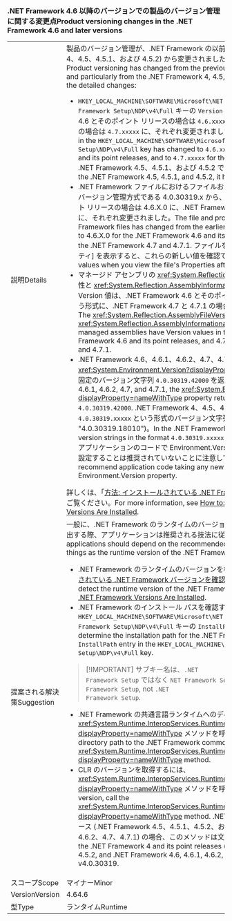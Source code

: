 ### <a name="product-versioning-changes-in-the-net-framework-46-and-later-versions"></a><span data-ttu-id="c54eb-101">.NET Framework 4.6 以降のバージョンでの製品のバージョン管理に関する変更点</span><span class="sxs-lookup"><span data-stu-id="c54eb-101">Product versioning changes in the .NET Framework 4.6 and later versions</span></span>

|   |   |
|---|---|
|<span data-ttu-id="c54eb-102">説明</span><span class="sxs-lookup"><span data-stu-id="c54eb-102">Details</span></span>|<span data-ttu-id="c54eb-103">製品のバージョン管理が、.NET Framework の以前のリリース (特に .NET Framework 4、4.5、4.5.1、および 4.5.2) から変更されました。変更の詳細は次のとおりです。</span><span class="sxs-lookup"><span data-stu-id="c54eb-103">Product versioning has changed from the previous releases of the .NET Framework, and particularly from the .NET Framework 4, 4.5, 4.5.1, and 4.5.2.The following are the detailed changes:</span></span><ul><li><span data-ttu-id="c54eb-104"><code>HKEY_LOCAL_MACHINE\SOFTWARE\Microsoft\NET Framework Setup\NDP\v4\Full</code> キーの <code>Version</code> エントリの値が、.NET Framework 4.6 とそのポイント リリースの場合は <code>4.6.xxxxx</code> に、.NET Framework 4.7 と 4.7.1 の場合は <code>4.7.xxxxx</code> に、それぞれ変更されました。</span><span class="sxs-lookup"><span data-stu-id="c54eb-104">The value of the <code>Version</code> entry in the <code>HKEY_LOCAL_MACHINE\SOFTWARE\Microsoft\NET Framework Setup\NDP\v4\Full</code> key has changed to <code>4.6.xxxxx</code> for the .NET Framework 4.6 and its point releases, and to <code>4.7.xxxxx</code> for the .NET Framework 4.7 and 4.7.1.</span></span> <span data-ttu-id="c54eb-105">.NET Framework 4.5、4.5.1、および 4.5.2 では、<code>4.5.xxxxx</code> という形式でした。</span><span class="sxs-lookup"><span data-stu-id="c54eb-105">In the .NET Framework 4.5, 4.5.1, and 4.5.2, it had the format <code>4.5.xxxxx</code>.</span></span></li><li><span data-ttu-id="c54eb-106">.NET Framework ファイルにおけるファイルおよび製品のバージョン管理は、以前のバージョン管理方式である 4.0.30319.x から、.NET Framework 4.6 とそのポイント リリースの場合は 4.6.X.0 に、.NET Framework 4.7 と 4.7.1 の場合は 4.7.X.0 に、それぞれ変更されました。</span><span class="sxs-lookup"><span data-stu-id="c54eb-106">The file and product versioning for .NET Framework files has changed from the earlier versioning scheme of 4.0.30319.x to 4.6.X.0 for the .NET Framework 4.6 and its point releases, and to 4.7.X.0 for the .NET Framework 4.7 and 4.7.1.</span></span> <span data-ttu-id="c54eb-107">ファイルを右クリックしてファイルの [プロパティ] を表示すると、これらの新しい値を確認できます。</span><span class="sxs-lookup"><span data-stu-id="c54eb-107">You can see these new values when you view the file's Properties after right-clicking on a file.</span></span></li><li><span data-ttu-id="c54eb-108">マネージド アセンブリの <xref:System.Reflection.AssemblyFileVersionAttribute> 属性と <xref:System.Reflection.AssemblyInformationalVersionAttribute> 属性の Version 値は、.NET Framework 4.6 とそのポイント リリースの場合は 4.6.X.0 という形式に、.NET Framework 4.7 と 4.7.1 の場合は 4.7.X.0 という形式になります。</span><span class="sxs-lookup"><span data-stu-id="c54eb-108">The <xref:System.Reflection.AssemblyFileVersionAttribute> and <xref:System.Reflection.AssemblyInformationalVersionAttribute> attributes for managed assemblies have Version values in the form 4.6.X.0 for the .NET Framework 4.6 and its point releases, and 4.7.X.0 for the .NET Framework 4.7 and 4.7.1.</span></span></li><li><span data-ttu-id="c54eb-109">.NET Framework 4.6、4.6.1、4.6.2、4.7、4.7.1 では、<xref:System.Environment.Version?displayProperty=nameWithType> プロパティは固定のバージョン文字列 <code>4.0.30319.42000</code> を返します。</span><span class="sxs-lookup"><span data-stu-id="c54eb-109">In the .NET Framework 4.6, 4.6.1, 4.6.2, 4.7, and 4.7.1, the <xref:System.Environment.Version?displayProperty=nameWithType> property returns the fixed version string <code>4.0.30319.42000</code>.</span></span> <span data-ttu-id="c54eb-110">.NET Framework 4、4.5、4.5.1、および 4.5.2 では、<code>4.0.30319.xxxxx</code> という形式のバージョン文字列が返されます (例: &quot;4.0.30319.18010&quot;)。</span><span class="sxs-lookup"><span data-stu-id="c54eb-110">In the .NET Framework 4, 4.5, 4.5.1, and 4.5.2, it returns version strings in the format <code>4.0.30319.xxxxx</code> (for example, &quot;4.0.30319.18010&quot;).</span></span> <span data-ttu-id="c54eb-111">アプリケーションのコードで Environment.Version プロパティに新しい依存関係を設定することは推奨されていないことに注意してください。</span><span class="sxs-lookup"><span data-stu-id="c54eb-111">Note that we do not recommend application code taking any new dependency on the Environment.Version property.</span></span></li></ul><span data-ttu-id="c54eb-112">詳しくは、「[方法: インストールされている .NET Framework バージョンを確認する](~/docs/framework/migration-guide/how-to-determine-which-versions-are-installed.md)」をご覧ください。</span><span class="sxs-lookup"><span data-stu-id="c54eb-112">For more information, see [How to: Determine which .NET Framework Versions Are Installed](~/docs/framework/migration-guide/how-to-determine-which-versions-are-installed.md).</span></span>|
|<span data-ttu-id="c54eb-113">提案される解決策</span><span class="sxs-lookup"><span data-stu-id="c54eb-113">Suggestion</span></span>|<span data-ttu-id="c54eb-114">一般に、.NET Framework のランタイムのバージョンやインストール ディレクトリを検出する際、アプリケーションは推奨される技法に従う必要があります。</span><span class="sxs-lookup"><span data-stu-id="c54eb-114">In general, applications should depend on the recommended techniques for detecting such things as the runtime version of the .NET Framework and the installation directory:</span></span><ul><li><span data-ttu-id="c54eb-115">.NET Framework のランタイムのバージョンを検出するには、「[方法 : インストールされている .NET Framework バージョンを確認する](~/docs/framework/migration-guide/how-to-determine-which-versions-are-installed.md)」を参照してください。</span><span class="sxs-lookup"><span data-stu-id="c54eb-115">To detect the runtime version of the .NET Framework, see [How to: Determine Which .NET Framework Versions Are Installed](~/docs/framework/migration-guide/how-to-determine-which-versions-are-installed.md).</span></span></li><li><span data-ttu-id="c54eb-116">.NET Framework のインストール パスを確認するには、<code>HKEY_LOCAL_MACHINE\SOFTWARE\Microsoft\NET Framework Setup\NDP\v4\Full</code> キーの <code>InstallPath</code> エントリの値を使用します。</span><span class="sxs-lookup"><span data-stu-id="c54eb-116">To determine the installation path for the .NET Framework, use the value of the <code>InstallPath</code> entry in the <code>HKEY_LOCAL_MACHINE\SOFTWARE\Microsoft\NET Framework Setup\NDP\v4\Full</code> key.</span></span></li></ul> <blockquote> [!IMPORTANT] <span data-ttu-id="c54eb-117">サブキー名は、<code>.NET Framework Setup</code> ではなく <code>NET Framework Setup</code> です。</span><span class="sxs-lookup"><span data-stu-id="c54eb-117">The subkey name is <code>NET Framework Setup</code>, not <code>.NET Framework Setup</code>.</span></span></blockquote> <ul><li><span data-ttu-id="c54eb-118">.NET Framework の共通言語ランタイムへのディレクトリ パスを確認するには、<xref:System.Runtime.InteropServices.RuntimeEnvironment.GetRuntimeDirectory?displayProperty=nameWithType> メソッドを呼び出します。</span><span class="sxs-lookup"><span data-stu-id="c54eb-118">To determine the directory path to the .NET Framework common language runtime, call the <xref:System.Runtime.InteropServices.RuntimeEnvironment.GetRuntimeDirectory?displayProperty=nameWithType> method.</span></span></li><li><span data-ttu-id="c54eb-119">CLR のバージョンを取得するには、<xref:System.Runtime.InteropServices.RuntimeEnvironment.GetSystemVersion?displayProperty=nameWithType> メソッドを呼び出します。</span><span class="sxs-lookup"><span data-stu-id="c54eb-119">To get the CLR version, call the <xref:System.Runtime.InteropServices.RuntimeEnvironment.GetSystemVersion?displayProperty=nameWithType> method.</span></span> <span data-ttu-id="c54eb-120">.NET Framework 4 とそのポイント リリース (.NET Framework 4.5、4.5.1、4.5.2、および .NET Framework 4.6、4.6.1、4.6.2、4.7、4.7.1) の場合、このメソッドは文字列 v4.0.30319 を返します。</span><span class="sxs-lookup"><span data-stu-id="c54eb-120">For the .NET Framework 4 and its point releases (the .NET Framework 4.5, 4.5.1, 4.5.2, and .NET Framework 4.6, 4.6.1, 4.6.2, 4.7, and 4.7.1), it returns the string v4.0.30319.</span></span></li></ul>|
|<span data-ttu-id="c54eb-121">スコープ</span><span class="sxs-lookup"><span data-stu-id="c54eb-121">Scope</span></span>|<span data-ttu-id="c54eb-122">マイナー</span><span class="sxs-lookup"><span data-stu-id="c54eb-122">Minor</span></span>|
|<span data-ttu-id="c54eb-123">Version</span><span class="sxs-lookup"><span data-stu-id="c54eb-123">Version</span></span>|<span data-ttu-id="c54eb-124">4.6</span><span class="sxs-lookup"><span data-stu-id="c54eb-124">4.6</span></span>|
|<span data-ttu-id="c54eb-125">型</span><span class="sxs-lookup"><span data-stu-id="c54eb-125">Type</span></span>|<span data-ttu-id="c54eb-126">ランタイム</span><span class="sxs-lookup"><span data-stu-id="c54eb-126">Runtime</span></span>|

